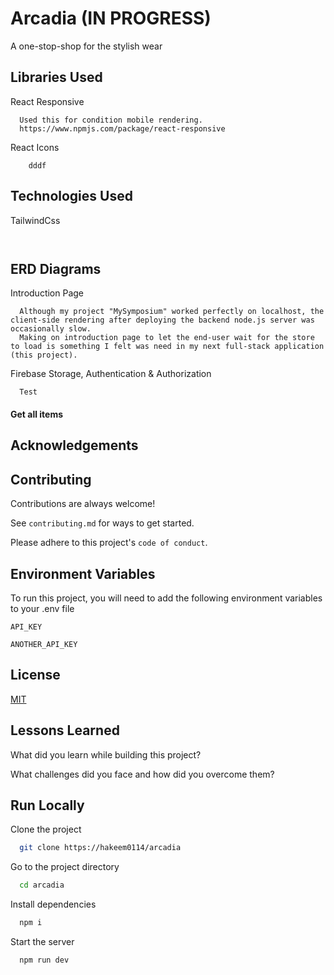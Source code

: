 
# Arcadia (IN PROGRESS)

A one-stop-shop for the stylish wear

## Libraries Used

React Responsive
```http
  Used this for condition mobile rendering.
  https://www.npmjs.com/package/react-responsive
```
React Icons
```http
    dddf
```


## Technologies Used

TailwindCss
```http
  
```

## ERD Diagrams

Introduction Page
```http
  Although my project "MySymposium" worked perfectly on localhost, the client-side rendering after deploying the backend node.js server was occasionally slow. 
  Making on introduction page to let the end-user wait for the store to load is something I felt was need in my next full-stack application (this project).
```


Firebase Storage, Authentication & Authorization
```http
  Test
```

#### Get all items

## Acknowledgements


## Contributing

Contributions are always welcome!

See `contributing.md` for ways to get started.

Please adhere to this project's `code of conduct`.

## Environment Variables

To run this project, you will need to add the following environment variables to your .env file

`API_KEY`

`ANOTHER_API_KEY`


## License
[MIT](https://choosealicense.com/licenses/mit/)


## Lessons Learned

What did you learn while building this project? 

What challenges did you face and how did you overcome them?


## Run Locally

Clone the project

```bash
  git clone https://hakeem0114/arcadia
```

Go to the project directory

```bash
  cd arcadia
```

Install dependencies

```bash
  npm i
```

Start the server

```bash
  npm run dev
```

